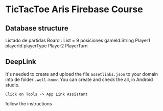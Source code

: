 
# TicTacToe Aris Firebase Course

## Database structure
Listado de partidas
    Board : List<String> = 9 posiciones
      gameId:String
        Player1
          playerId
          playerType
        Player2
        PlayerTurn


## DeepLink
It's needed to create and upload the file `assetlinks.json` to your domain into de folder `.well-know`.
You can create and check the all, in Android studio. 
```
Click on Tools -> App Link Assistant 
```
follow the instructions 